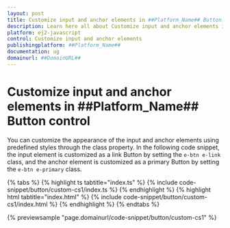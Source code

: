 ```yaml
---
layout: post
title: Customize input and anchor elements in ##Platform_Name## Button control | Syncfusion
description: Learn here all about Customize input and anchor elements in Syncfusion ##Platform_Name## Button control of Syncfusion Essential JS 2 and more.
platform: ej2-javascript
control: Customize input and anchor elements 
publishingplatform: ##Platform_Name##
documentation: ug
domainurl: ##DomainURL##
---
```


# Customize input and anchor elements in ##Platform_Name## Button control

You can customize the appearance of the input and anchor elements using predefined styles through the class property. In the following code
snippet, the input element is customized as a link Button by setting the `e-btn e-link` class, and the anchor element is customized as a
primary Button by setting the `e-btn e-primary` class.

{% tabs %}
{% highlight ts tabtitle="index.ts" %}
{% include code-snippet/button/custom-cs1/index.ts %}
{% endhighlight %}
{% highlight html tabtitle="index.html" %}
{% include code-snippet/button/custom-cs1/index.html %}
{% endhighlight %}
{% endtabs %}
          
{% previewsample "page.domainurl/code-snippet/button/custom-cs1" %}